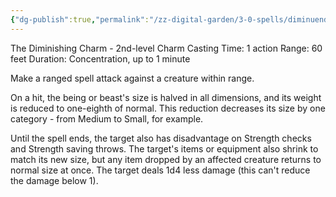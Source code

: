 ```yaml
---
{"dg-publish":true,"permalink":"/zz-digital-garden/3-0-spells/diminuendo/"}
---
```


The Diminishing Charm - 2nd-level Charm
Casting Time: 1 action
Range: 60 feet
Duration: Concentration, up to 1 minute

Make a ranged spell attack against a creature within range.

On a hit, the being or beast's size is halved in all dimensions, and its weight is reduced to one-eighth of normal. This reduction decreases its size by one category - from Medium to Small, for example.

Until the spell ends, the target also has disadvantage on Strength checks and Strength saving throws. The target's items or equipment also shrink to match its new size, but any item dropped by an affected creature returns to normal size at once. The target deals 1d4 less damage (this can't reduce the damage below 1).